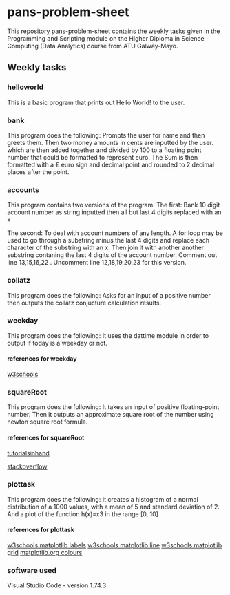 # pans-problem-sheet
This repository pans-problem-sheet contains the weekly tasks given in the Programming and Scripting module 
on the Higher Diploma in Science - Computing (Data Analytics) course from ATU Galway-Mayo.

## Weekly tasks

### helloworld
This is a basic program that prints out Hello World! to the user.

### bank
This program does the following: 
Prompts the user for name and then greets them.
Then two money amounts in cents are inputted by the user.
which are then added together and divided by 100 to a floating point number that could be formatted to represent euro.
The Sum is then formatted with a € euro sign and decimal point and rounded to 2 decimal places after the point.

### accounts
This program contains two versions of the program. 
The first:
Bank 10 digit account number as string inputted
then all but last 4 digits replaced with an x 

The second:
To deal with account numbers of any length. 
A for loop may be used to go through a substring minus the last 4 digits 
and replace each character of the substring with an x. 
Then join it with another another substring contaning the last 4 digits of the account number.
Comment out line 13,15,16,22 . Uncomment line 12,18,19,20,23  for this version.


### collatz
This program does the following:
Asks for an input of a positive number then outputs the collatz conjucture calculation results.


### weekday
This program does the following:
It uses the dattime module in order to output if today is a weekday or not.

#### references for weekday
[w3schools](https://www.w3schools.com/python/python_datetime.asp)

### squareRoot
This program does the following:
It takes an input of positive floating-point number. Then it outputs an approximate square root of the number using newton square root formula.

#### references for squareRoot
[tutorialsinhand](https://tutorialsinhand.com/Articles/python-program-to-find-square-root-of-a-number-using-newton-square-root-formula.aspx)

[stackoverflow](https://stackoverflow.com/questions/28733759/python-square-function-using-newtons-algorithm)

### plottask
This program does the following:
It creates a histogram of a normal distribution of a 1000 values, with a mean of 5 and standard deviation of 2. And a plot of the function  h(x)=x3 in the range [0, 10]

#### references for plottask
[w3schools matplotlib labels](https://www.w3schools.com/python/matplotlib_labels.asp)
[w3schools matplotlib line](https://www.w3schools.com/python/matplotlib_line.asp)
[w3schools matplotlib grid](https://www.w3schools.com/python/matplotlib_grid.asp)
[matplotlib.org colours](https://matplotlib.org/stable/gallery/color/named_colors.html)


### software used
 Visual Studio Code - version 1.74.3

